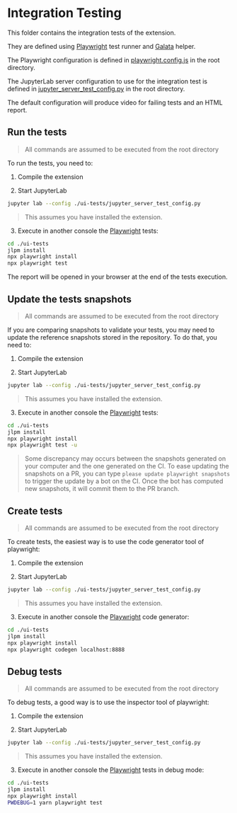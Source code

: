 # Integration Testing

This folder contains the integration tests of the extension.

They are defined using [Playwright](https://playwright.dev/docs/intro/) test runner
and [Galata](https://github.com/jupyterlab/jupyterlab/tree/master/galata) helper.

The Playwright configuration is defined in [playwright.config.js](../playwright.config.js)
in the root directory.

The JupyterLab server configuration to use for the integration test is defined
in [jupyter_server_test_config.py](../jupyter_server_test_config.py) in the root directory.

The default configuration will produce video for failing tests and an HTML report.

## Run the tests

> All commands are assumed to be executed from the root directory

To run the tests, you need to:

1. Compile the extension

2. Start JupyterLab

```sh
jupyter lab --config ./ui-tests/jupyter_server_test_config.py
```

> This assumes you have installed the extension.

3. Execute in another console the [Playwright](https://playwright.dev/docs/intro) tests:

```sh
cd ./ui-tests
jlpm install
npx playwright install
npx playwright test
```

The report will be opened in your browser at the end of the tests execution.

## Update the tests snapshots

> All commands are assumed to be executed from the root directory

If you are comparing snapshots to validate your tests, you may need to update
the reference snapshots stored in the repository. To do that, you need to:

1. Compile the extension

2. Start JupyterLab

```sh
jupyter lab --config ./ui-tests/jupyter_server_test_config.py
```

> This assumes you have installed the extension.

3. Execute in another console the [Playwright](https://playwright.dev/docs/intro) tests:

```sh
cd ./ui-tests
jlpm install
npx playwright install
npx playwright test -u
```

> Some discrepancy may occurs between the snapshots generated on your computer and
> the one generated on the CI. To ease updating the snapshots on a PR, you can
> type `please update playwright snapshots` to trigger the update by a bot on the CI.
> Once the bot has computed new snapshots, it will commit them to the PR branch.

## Create tests

> All commands are assumed to be executed from the root directory

To create tests, the easiest way is to use the code generator tool of playwright:

1. Compile the extension

2. Start JupyterLab

```sh
jupyter lab --config ./ui-tests/jupyter_server_test_config.py
```

> This assumes you have installed the extension.

3. Execute in another console the [Playwright](https://playwright.dev/docs/intro) code generator:

```sh
cd ./ui-tests
jlpm install
npx playwright install
npx playwright codegen localhost:8888
```

## Debug tests

> All commands are assumed to be executed from the root directory

To debug tests, a good way is to use the inspector tool of playwright:

1. Compile the extension

2. Start JupyterLab

```sh
jupyter lab --config ./ui-tests/jupyter_server_test_config.py
```

> This assumes you have installed the extension.

3. Execute in another console the [Playwright](https://playwright.dev/docs/intro) tests
   in debug mode:

```sh
cd ./ui-tests
jlpm install
npx playwright install
PWDEBUG=1 yarn playwright test
```
